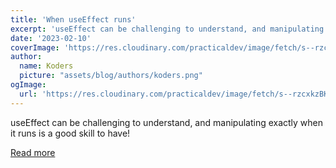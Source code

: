 ```yaml
---
title: 'When useEffect runs'
excerpt: 'useEffect can be challenging to understand, and manipulating exactly when it runs is a good skill to have!'
date: '2023-02-10'
coverImage: 'https://res.cloudinary.com/practicaldev/image/fetch/s--rzcxkzBK--/c_imagga_scale,f_auto,fl_progressive,h_420,q_auto,w_1000/https://images.unsplash.com/photo-1573447985340-c13fb23e2e8b%3Fixlib%3Drb-4.0.3%26ixid%3DMnwxMjA3fDB8MHxwaG90by1wYWdlfHx8fGVufDB8fHx8%26auto%3Dformat%26fit%3Dcrop%26w%3D1590%26q%3D80'
author:
  name: Koders
  picture: "assets/blog/authors/koders.png"
ogImage:
  url: 'https://res.cloudinary.com/practicaldev/image/fetch/s--rzcxkzBK--/c_imagga_scale,f_auto,fl_progressive,h_420,q_auto,w_1000/https://images.unsplash.com/photo-1573447985340-c13fb23e2e8b%3Fixlib%3Drb-4.0.3%26ixid%3DMnwxMjA3fDB8MHxwaG90by1wYWdlfHx8fGVufDB8fHx8%26auto%3Dformat%26fit%3Dcrop%26w%3D1590%26q%3D80'
---
```


useEffect can be challenging to understand, and manipulating exactly when it runs is a good skill to have!

[Read more](https://dev.to/cassidoo/when-useeffect-runs-3pf3)
